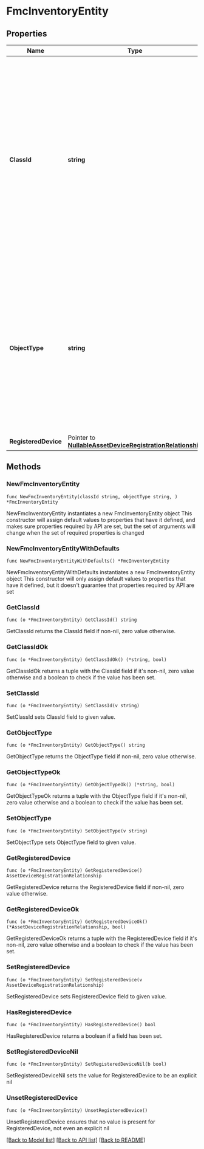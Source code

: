# FmcInventoryEntity

## Properties

Name | Type | Description | Notes
------------ | ------------- | ------------- | -------------
**ClassId** | **string** | The fully-qualified name of the instantiated, concrete type. This property is used as a discriminator to identify the type of the payload when marshaling and unmarshaling data. The enum values provides the list of concrete types that can be instantiated from this abstract type. | 
**ObjectType** | **string** | The fully-qualified name of the instantiated, concrete type. The value should be the same as the &#39;ClassId&#39; property. The enum values provides the list of concrete types that can be instantiated from this abstract type. | 
**RegisteredDevice** | Pointer to [**NullableAssetDeviceRegistrationRelationship**](AssetDeviceRegistrationRelationship.md) |  | [optional] 

## Methods

### NewFmcInventoryEntity

`func NewFmcInventoryEntity(classId string, objectType string, ) *FmcInventoryEntity`

NewFmcInventoryEntity instantiates a new FmcInventoryEntity object
This constructor will assign default values to properties that have it defined,
and makes sure properties required by API are set, but the set of arguments
will change when the set of required properties is changed

### NewFmcInventoryEntityWithDefaults

`func NewFmcInventoryEntityWithDefaults() *FmcInventoryEntity`

NewFmcInventoryEntityWithDefaults instantiates a new FmcInventoryEntity object
This constructor will only assign default values to properties that have it defined,
but it doesn't guarantee that properties required by API are set

### GetClassId

`func (o *FmcInventoryEntity) GetClassId() string`

GetClassId returns the ClassId field if non-nil, zero value otherwise.

### GetClassIdOk

`func (o *FmcInventoryEntity) GetClassIdOk() (*string, bool)`

GetClassIdOk returns a tuple with the ClassId field if it's non-nil, zero value otherwise
and a boolean to check if the value has been set.

### SetClassId

`func (o *FmcInventoryEntity) SetClassId(v string)`

SetClassId sets ClassId field to given value.


### GetObjectType

`func (o *FmcInventoryEntity) GetObjectType() string`

GetObjectType returns the ObjectType field if non-nil, zero value otherwise.

### GetObjectTypeOk

`func (o *FmcInventoryEntity) GetObjectTypeOk() (*string, bool)`

GetObjectTypeOk returns a tuple with the ObjectType field if it's non-nil, zero value otherwise
and a boolean to check if the value has been set.

### SetObjectType

`func (o *FmcInventoryEntity) SetObjectType(v string)`

SetObjectType sets ObjectType field to given value.


### GetRegisteredDevice

`func (o *FmcInventoryEntity) GetRegisteredDevice() AssetDeviceRegistrationRelationship`

GetRegisteredDevice returns the RegisteredDevice field if non-nil, zero value otherwise.

### GetRegisteredDeviceOk

`func (o *FmcInventoryEntity) GetRegisteredDeviceOk() (*AssetDeviceRegistrationRelationship, bool)`

GetRegisteredDeviceOk returns a tuple with the RegisteredDevice field if it's non-nil, zero value otherwise
and a boolean to check if the value has been set.

### SetRegisteredDevice

`func (o *FmcInventoryEntity) SetRegisteredDevice(v AssetDeviceRegistrationRelationship)`

SetRegisteredDevice sets RegisteredDevice field to given value.

### HasRegisteredDevice

`func (o *FmcInventoryEntity) HasRegisteredDevice() bool`

HasRegisteredDevice returns a boolean if a field has been set.

### SetRegisteredDeviceNil

`func (o *FmcInventoryEntity) SetRegisteredDeviceNil(b bool)`

 SetRegisteredDeviceNil sets the value for RegisteredDevice to be an explicit nil

### UnsetRegisteredDevice
`func (o *FmcInventoryEntity) UnsetRegisteredDevice()`

UnsetRegisteredDevice ensures that no value is present for RegisteredDevice, not even an explicit nil

[[Back to Model list]](../README.md#documentation-for-models) [[Back to API list]](../README.md#documentation-for-api-endpoints) [[Back to README]](../README.md)


